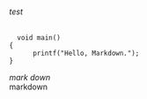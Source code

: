 ###### test  
      void main()
    {
          printf("Hello, Markdown.");
    }
*mark*
_down_  
markdown
